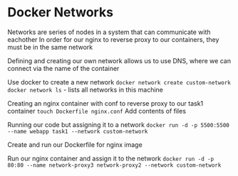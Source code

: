 # Docker Networks

Networks are series of nodes in a system that can communicate with eachother
In order for our nginx to reverse proxy to our containers, they must be in the same network

Defining and creating our own network allows us to use DNS, where we can connect via the name of the container

Use docker to create a new network
`docker network create custom-network`
`docker network ls` - lists all networks in this machine

Creating an nginx container with conf to reverse proxy to our task1 container
`touch Dockerfile nginx.conf`  Add contents of files

Running our code but assigning it to a network
`docker run -d -p 5500:5500 --name webapp task1 --network custom-network`

Create and run our Dockerfile for nginx image

Run our nginx container and assign it to the network
`docker run -d -p 80:80 --name network-proxy3 network-proxy2 --network custom-network`